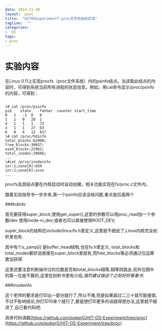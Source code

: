 ```yaml
---
date: 2014-11-30
layout:  post
title:  "HITOSExperiment7-proc文件系统的实现"
tagline:  ""
categories:
-  OS
tags:
- proc
---
```


实验内容
======

在Linux 0.11上实现procfs（proc文件系统）内的psinfo结点。当读取此结点的内容时，可得到系统当前所有进程的状态信息。例如，用cat命令显示/proc/psinfo的内容，可得到：

<pre><code>
\# cat /proc/psinfo
pid    state	father	counter	start_time
0	1	-1	0	0
1	1	0	28	1
4	1	1	1	73
3	1	1	27	63
6	0	4	12	817
\# cat /proc/hdinfo
total_blocks:62000; 
free_blocks:39037; 
used_blocks:22963; 
total_inodes:20666; 
... 
\#cat /prco/inodeinfo
inr:1;zone[0]:659 
inr:2;zone[0]:xxxx 
... 
</code></pre>
procfs及其结点要在内核启动时自动创建。相关功能实现在fs/proc.c文件内。


跟着实验指导书一步步来,第一个psinfo应该没啥问题,重点是后面两个


###hdinfo

首先要获得super_block,使用get_super(),这里的参数可以用proc_read加一个参数idev 使用inode->i_dev;或者也可以直接使用ROOT_DEV;

super_block的结构在include/linux/fs.h里定义,这里就不细说了,Linux内核完全剖析里也有.

其中有个s_zamp[i] 是buffer_head结构,也在fs.h里定义, total_blocks和total_inodes都好说直接在super_block里就有,而free_blocks等必须通过位运算累加获得.

这里还要注意判断操作过的位数是否和total_blocks相等,相等则跳出.另外位图中的第一位是不算的,这里在剖析书里有介绍,*强烈建议做这个之前好好看看书*.

###inodeinfo

这个老师的要求是打印出一部分就行了,所以不难,但是如果超过二三十就可能报错,不过不影响结论,你打印10来个就行了,要是想打印更多的话就得想办法,这里就不细讲了,自己看代码吧.

具体代码请戳[https://github.com/pokerG/HIT-OS-Experiment/tree/proc](https://github.com/pokerG/HIT-OS-Experiment/tree/proc)
